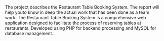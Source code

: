 The project describes the Restaurant Table Booking System. The report will help youto know in
deep the actual work that has been done as a team work. The Restaurant Table Booking System
is a comprehensive web application designed to facilitate the process of reserving tables at
restaurants. Developed using PHP for backend processing and MySQL for database
management.
